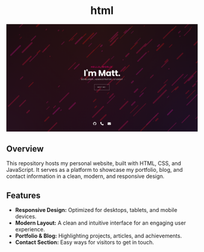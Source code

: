 <div align="center">

# html

</div>

![Screenshot](screenshot.png)

## Overview

This repository hosts my personal website, built with HTML, CSS, and JavaScript. It serves as a platform to showcase my portfolio, blog, and contact information in a clean, modern, and responsive design.

## Features

- **Responsive Design:** Optimized for desktops, tablets, and mobile devices.
- **Modern Layout:** A clean and intuitive interface for an engaging user experience.
- **Portfolio & Blog:** Highlighting projects, articles, and achievements.
- **Contact Section:** Easy ways for visitors to get in touch.
